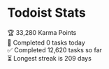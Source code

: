 
# Todoist Stats

<!-- TODO-IST:START -->
🏆  33,280 Karma Points           
🌸  Completed 0 tasks today           
✅  Completed 12,620 tasks so far           
⏳  Longest streak is 209 days
<!-- TODO-IST:END -->
